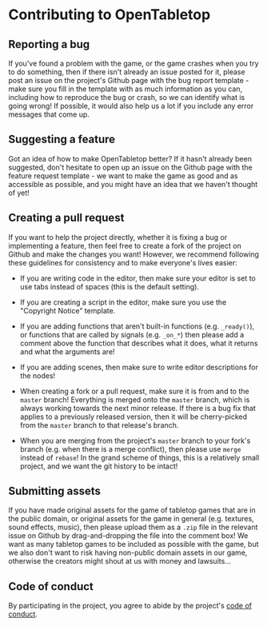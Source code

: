 # Contributing to OpenTabletop

## Reporting a bug

If you've found a problem with the game, or the game crashes when you try to do
something, then if there isn't already an issue posted for it, please post an
issue on the project's Github page with the bug report template - make sure you
fill in the template with as much information as you can, including how to
reproduce the bug or crash, so we can identify what is going wrong! If possible,
it would also help us a lot if you include any error messages that come up.

## Suggesting a feature

Got an idea of how to make OpenTabletop better? If it hasn't already been
suggested, don't hesitate to open up an issue on the Github page with the
feature request template - we want to make the game as good and as accessible
as possible, and you might have an idea that we haven't thought of yet!

## Creating a pull request

If you want to help the project directly, whether it is fixing a bug or
implementing a feature, then feel free to create a fork of the project on Github
and make the changes you want! However, we recommend following these guidelines
for consistency and to make everyone's lives easier:

* If you are writing code in the editor, then make sure your editor is set to
use tabs instead of spaces (this is the default setting).

* If you are creating a script in the editor, make sure you use the "Copyright
Notice" template.

* If you are adding functions that aren't built-in functions (e.g. `_ready()`),
or functions that are called by signals (e.g. `_on_*`) then please add a
comment above the function that describes what it does, what it returns and
what the arguments are!

* If you are adding scenes, then make sure to write editor descriptions for the
nodes!

* When creating a fork or a pull request, make sure it is from and to the
`master` branch! Everything is merged onto the `master` branch, which is always
working towards the next minor release. If there is a bug fix that applies to a
previously released version, then it will be cherry-picked from the `master`
branch to that release's branch.

* When you are merging from the project's `master` branch to your fork's branch
(e.g. when there is a merge conflict), then please use `merge` instead of
`rebase`! In the grand scheme of things, this is a relatively small project, and
we want the git history to be intact!

## Submitting assets

If you have made original assets for the game of tabletop games that are in the
public domain, or original assets for the game in general (e.g. textures, sound
effects, music), then please upload them as a `.zip` file in the relevant issue
on Github by drag-and-dropping the file into the comment box! We want as many
tabletop games to be included as possible with the game, but we also don't want
to risk having non-public domain assets in our game, otherwise the creators
might shout at us with money and lawsuits...

## Code of conduct

By participating in the project, you agree to abide by the project's
[code of conduct](CODE_OF_CONDUCT.md).
